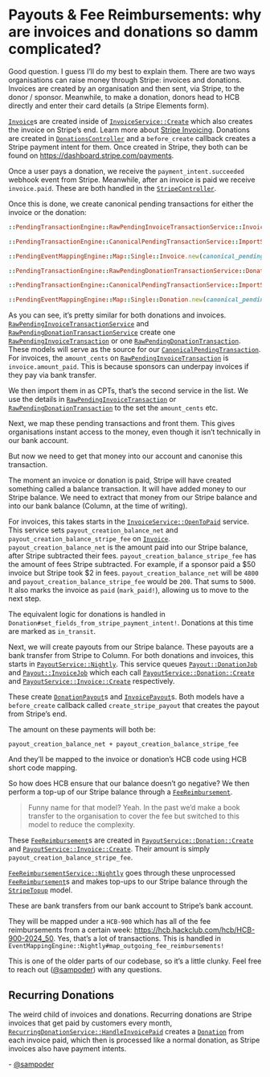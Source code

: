 # Payouts & Fee Reimbursements: why are invoices and donations so damm complicated?
Good question. I guess I’ll do my best to explain them. There are two ways organisations can raise money through Stripe: invoices and donations. Invoices are created by an organisation and then sent, via Stripe, to the donor / sponsor. Meanwhile, to make a donation, donors head to HCB directly and enter their card details (a Stripe Elements form).

[`Invoice`](https://github.com/hackclub/hcb/blob/main/app/models/invoice.rb)s are created inside of [`InvoiceService::Create`](https://github.com/hackclub/hcb/blob/main/app/services/invoice_service/create.rb) which also creates the invoice on Stripe’s end. Learn more about [Stripe Invoicing](https://stripe.com/invoicing). Donations are created in [`DonationsController`](https://github.com/hackclub/hcb/blob/main/app/controllers/donations_controller.rb) and a `before_create` callback creates a Stripe payment intent for them. Once created in Stripe, they both can be found on https://dashboard.stripe.com/payments. 

Once a user pays a donation, we receive the `payment_intent.succeeded` webhook event from Stripe. Meanwhile, after an invoice is paid we receive `invoice.paid`. These are both handled in the [`StripeController`](https://github.com/hackclub/hcb/blob/main/app/controllers/stripe_controller.rb).

Once this is done, we create canonical pending transactions for either the invoice or the donation:

```ruby
::PendingTransactionEngine::RawPendingInvoiceTransactionService::Invoice::ImportSingle.new(invoice:).run

::PendingTransactionEngine::CanonicalPendingTransactionService::ImportSingle::Invoice.new(raw_pending_invoice_transaction: rpit).run

::PendingEventMappingEngine::Map::Single::Invoice.new(canonical_pending_transaction: cpt).run
```

```ruby
::PendingTransactionEngine::RawPendingDonationTransactionService::Donation::ImportSingle.new(donation:).run

::PendingTransactionEngine::CanonicalPendingTransactionService::ImportSingle::Donation.new(raw_pending_donation_transaction: rpdt).run

::PendingEventMappingEngine::Map::Single::Donation.new(canonical_pending_transaction: cpt).run
```

As you can see, it’s pretty similar for both donations and invoices. [`RawPendingInvoiceTransactionService`](https://github.com/hackclub/hcb/blob/main/app/services/pending_transaction_engine/raw_pending_invoice_transaction_service) and [`RawPendingDonationTransactionService`](https://github.com/hackclub/hcb/blob/main/app/services/pending_transaction_engine/raw_pending_donation_transaction_service) create one [`RawPendingInvoiceTransaction`](https://github.com/hackclub/hcb/blob/main/app/models/raw_pending_invoice_transaction.rb) or one [`RawPendingDonationTransaction`](https://github.com/hackclub/hcb/blob/main/app/models/raw_pending_donation_transaction.rb). These models will serve as the source for our [`CanonicalPendingTransaction`](https://github.com/hackclub/hcb/blob/main/app/models/canonical_pending_transaction.rb). For invoices, the `amount_cents` on [`RawPendingInvoiceTransaction`](https://github.com/hackclub/hcb/blob/main/app/models/raw_pending_invoice_transaction.rb) is `invoice.amount_paid`. This is because sponsors can underpay invoices if they pay via bank transfer.

We then import them in as CPTs, that’s the second service in the list. We use the details in [`RawPendingInvoiceTransaction`](https://github.com/hackclub/hcb/blob/main/app/models/raw_pending_invoice_transaction.rb) or [`RawPendingDonationTransaction`](https://github.com/hackclub/hcb/blob/main/app/models/raw_pending_donation_transaction.rb) to the set the `amount_cents` etc.

Next, we map these pending transactions and front them. This gives organisations instant access to the money, even though it isn’t technically in our bank account.

But now we need to get that money into our account and canonise this transaction.

The moment an invoice or donation is paid, Stripe will have created something called a balance transaction. It will have added money to our Stripe balance. We need to extract that money from our Stripe balance and into our bank balance (Column, at the time of writing).

For invoices, this takes starts in the [`InvoiceService::OpenToPaid`](https://github.com/hackclub/hcb/blob/main/app/services/invoice_service/open_to_paid.rb) service. This service sets `payout_creation_balance_net` and `payout_creation_balance_stripe_fee` on [`Invoice`](https://github.com/hackclub/hcb/blob/main/app/models/invoice.rb). `payout_creation_balance_net` is the amount paid into our Stripe balance, after Stripe subtracted their fees. `payout_creation_balance_stripe_fee` has the amount of fees Stripe subtracted. For example, if a sponsor paid a $50 invoice but Stripe took $2 in fees. `payout_creation_balance_net` will be `4800` and `payout_creation_balance_stripe_fee` would be `200`. That sums to `5000`. It also marks the invoice as `paid` (`mark_paid!`), allowing us to move to the next step. 

The equivalent logic for donations is handled in `Donation#set_fields_from_stripe_payment_intent!`. Donations at this time are marked as  `in_transit`. 

Next, we will create payouts from our Stripe balance. These payouts are a bank transfer from Stripe to Column. For both donations and invoices, this starts in [`PayoutService::Nightly`](https://github.com/hackclub/hcb/blob/main/app/services/payout_service/nightly.rb). This service queues [`Payout::DonationJob`](https://github.com/hackclub/hcb/blob/main/app/jobs/payout/donation_job.rb) and [`Payout::InvoiceJob`](https://github.com/hackclub/hcb/blob/main/app/jobs/payout/invoice_job.rb) which each call [`PayoutService::Donation::Create`](https://github.com/hackclub/hcb/blob/main/app/services/payout_service/donation/create.rb) and [`PayoutService::Invoice::Create`](https://github.com/hackclub/hcb/blob/main/app/services/payout_service/invoice/create.rb) respectively.

These create [`DonationPayout`](https://github.com/hackclub/hcb/blob/main/app/models/donation_payout.rb)s and [`InvoicePayout`](https://github.com/hackclub/hcb/blob/main/app/models/invoice_payout.rb)s. Both models have a `before_create` callback called `create_stripe_payout` that creates the payout from Stripe’s end.

The amount on these payments will both be:

```
payout_creation_balance_net + payout_creation_balance_stripe_fee
```

And they’ll be mapped to the invoice or donation’s HCB code using HCB short code mapping.

So how does HCB ensure that our balance doesn’t go negative? We then perform a top-up of our Stripe balance through a [`FeeReimbursement`](https://github.com/hackclub/hcb/blob/main/app/models/fee_reimbursement.rb).

> Funny name for that model? Yeah. In the past we’d make a book transfer to the organisation to cover the fee but switched to this model to reduce the complexity.

These [`FeeReimbursement`](https://github.com/hackclub/hcb/blob/main/app/models/fee_reimbursement.rb)s are created in [`PayoutService::Donation::Create`](https://github.com/hackclub/hcb/blob/main/app/services/payout_service/donation/create.rb) and [`PayoutService::Invoice::Create`](https://github.com/hackclub/hcb/blob/main/app/services/payout_service/invoice/create.rb). Their amount is simply `payout_creation_balance_stripe_fee`.

[`FeeReimbursementService::Nightly`](https://github.com/hackclub/hcb/blob/main/app/services/fee_reimbursement_service/nightly.rb) goes through these unprocessed [`FeeReimbursement`](https://github.com/hackclub/hcb/blob/main/app/models/fee_reimbursement.rb)s and makes top-ups to our Stripe balance through the [`StripeTopup`](https://github.com/hackclub/hcb/blob/main/app/models/stripe_topup.rb) model.

These are bank transfers from our bank account to Stripe’s bank account.

They will be mapped under a `HCB-900` which has all of the fee reimbursements from a certain week: https://hcb.hackclub.com/hcb/HCB-900-2024_50. Yes, that’s a lot of transactions. This is handled in `EventMappingEngine::Nightly#map_outgoing_fee_reimbursements!`

This is one of the older parts of our codebase, so it’s a little clunky. Feel free to reach out ([@sampoder](https://github.com/sampoder)) with any questions.

## Recurring Donations

The weird child of invoices and donations. Recurring donations are Stripe invoices that get paid by customers every month, [`RecurringDonationService::HandleInvoicePaid`](https://github.com/hackclub/hcb/blob/main/app/services/recurring_donation_service/handle_invoice_paid.rb) creates a [`Donation`](https://github.com/hackclub/hcb/blob/main/app/models/donation.rb) from each invoice paid, which then is processed like a normal donation, as Stripe invoices also have payment intents.

\- [@sampoder](https://github.com/sampoder)
